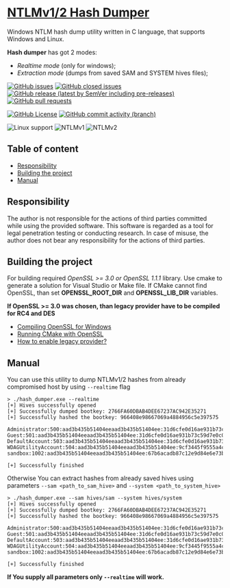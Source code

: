 # [NTLMv1/2 Hash Dumper](https://github.com/Retr0-code/hash-dumper)

Windows NTLM hash dump utility written in C language, that supports Windows and Linux.

**Hash dumper** has got 2 modes:
 - *Realtime mode* (only for windows);
 - *Extraction mode* (dumps from saved SAM and SYSTEM hives files);

[![GitHub issues](https://img.shields.io/github/issues/Retr0-code/hash-dumper?labelColor=44E26E&color=505050)](https://github.com/Retr0-code/hash-dumper/issues?q=is%3Aopen+is%3Aissue)
[![GitHub closed issues](https://img.shields.io/github/issues-closed/Retr0-code/hash-dumper?labelColor=40D668&color=505050)](https://github.com/Retr0-code/hash-dumper/issues?q=is%3Aissue+is%3Aclosed)
[![GitHub release (latest by SemVer including pre-releases)](https://img.shields.io/github/downloads-pre/Retr0-code/hash-dumper/latest/total?labelColor=32a852&color=505050)](https://github.com/Retr0-code/hash-dumper/releases/latest)
[![GitHub pull requests](https://img.shields.io/github/issues-pr/Retr0-code/hash-dumper?labelColor=288541&color=505050)](https://github.com/Retr0-code/hash-dumper/pulls)

[![GitHub License](https://img.shields.io/github/license/Retr0-code/hash-dumper?labelColor=6967A6&color=505050)](https://github.com/Retr0-code/hash-dumper/blob/main/LICENSE.txt)
[![GitHub commit activity (branch)](https://img.shields.io/github/commit-activity/t/Retr0-code/hash-dumper?labelColor=525182&color=505050)](https://github.com/Retr0-code/hash-dumper/commits/main)

![Linux support](https://img.shields.io/badge/Linux-Supported-505050?labelColor=8C0842)
![NTLMv1](https://img.shields.io/badge/NTLMv1-Supported-505050?labelColor=B00B53)
![NTLMv2](https://img.shields.io/badge/NTLMv2-Supported-505050?labelColor=DE0D68)


## Table of content

 - [Responsibility](README.md#Responsibility)
 - [Building the project](README.md#building-the-project)
 - [Manual](README.md#Manual)

## Responsibility

The author is not responsible for the actions of third parties committed while using the provided software. This software is regarded as a tool for legal penetration testing or conducting research. In case of misuse, the author does not bear any responsibility for the actions of third parties.

## Building the project

For building required *OpenSSL >= 3.0 or OpenSSL 1.1.1* library. Use cmake to generate a solution for Visual Studio or Make file. If CMake cannot find OpenSSL, than set **OPENSSL_ROOT_DIR** and **OPENSSL_LIB_DIR** variables.

**If OpenSSL >= 3.0 was chosen, than legacy provider have to be compiled for RC4 and DES**

 - [Compiling OpenSSL for Windows](https://wiki.openssl.org/index.php/Compilation_and_Installation)
 - [Running CMake with OpenSSL](https://stackoverflow.com/a/45548831)
 - [How to enable legacy provider?](https://github.com/openssl/openssl/issues/20112)

## Manual

You can use this utility to dump NTLMv1/2 hashes from already compromised host by using `--realtime` flag

```
> ./hash_dumper.exe --realtime
[+] Hives successfully opened
[+] Successfully dumped bootkey: 2766FA60DBAB4DEE67237AC942E35271
[+] Successfully hashed the bootkey: 966408e98667069a4884956c5e397575

Administrator:500:aad3b435b51404eeaad3b435b51404ee:31d6cfe0d16ae931b73c59d7e0c089c0:::
Guest:501:aad3b435b51404eeaad3b435b51404ee:31d6cfe0d16ae931b73c59d7e0c089c0:::
DefaultAccount:503:aad3b435b51404eeaad3b435b51404ee:31d6cfe0d16ae931b73c59d7e0c089c0:::
WDAGUtilityAccount:504:aad3b435b51404eeaad3b435b51404ee:9cf3445f9555a4c246fe2c3c2446b103:::
sandbox:1002:aad3b435b51404eeaad3b435b51404ee:67b6acadb87c12e9d84e6e73b6883601:::

[+] Successfully finished
```

Otherwise You can extract hashes from already saved hives using parameters `--sam <path_to_sam_hive>` and `--system <path_to_system_hive>`

```
> ./hash_dumper.exe --sam hives/sam --system hives/system
[+] Hives successfully opened
[+] Successfully dumped bootkey: 2766FA60DBAB4DEE67237AC942E35271
[+] Successfully hashed the bootkey: 966408e98667069a4884956c5e397575

Administrator:500:aad3b435b51404eeaad3b435b51404ee:31d6cfe0d16ae931b73c59d7e0c089c0:::
Guest:501:aad3b435b51404eeaad3b435b51404ee:31d6cfe0d16ae931b73c59d7e0c089c0:::
DefaultAccount:503:aad3b435b51404eeaad3b435b51404ee:31d6cfe0d16ae931b73c59d7e0c089c0:::
WDAGUtilityAccount:504:aad3b435b51404eeaad3b435b51404ee:9cf3445f9555a4c246fe2c3c2446b103:::
sandbox:1002:aad3b435b51404eeaad3b435b51404ee:67b6acadb87c12e9d84e6e73b6883601:::

[+] Successfully finished
```

**If You supply all parameters only `--realtime` will work.**
